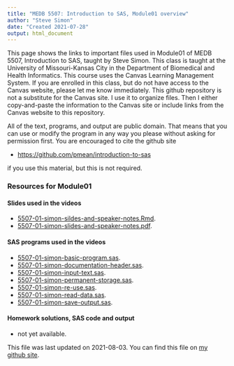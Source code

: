 ```yaml
---
title: "MEDB 5507: Introduction to SAS, Module01 overview"
author: "Steve Simon"
date: "Created 2021-07-28"
output: html_document
---
```


This page shows the links to important files used in Module01 of MEDB 5507, Introduction to SAS, taught by Steve Simon. This class is taught at the University of Missouri-Kansas City in the Department of Biomedical and Health Informatics. This course uses the Canvas Learning Management System. If you are enrolled in this class, but do not have access to the Canvas website, please let me know immediately. This github repository is not a substitute for the Canvas site. I use it to organize files. Then I either copy-and-paste the information to the Canvas site or include links from the Canvas website to this repository.

All of the text, programs, and output are public domain. That means that you can use or modify the program in any way you please without asking for permission first. You are encouraged to cite the github site

+ https://github.com/pmean/introduction-to-sas

if you use this material, but this is not required.

### Resources for Module01

#### Slides used in the videos

+ [5507-01-simon-sildes-and-speaker-notes.Rmd][sildes-and-speaker-notes.Rmd].
+ [5507-01-simon-slides-and-speaker-notes.pdf][slides-and-speaker-notes.pdf].

#### SAS programs used in the videos

+ [5507-01-simon-basic-program.sas][basic-program.sas].
+ [5507-01-simon-documentation-header.sas][documentation-header.sas].
+ [5507-01-simon-input-text.sas][input-text.sas].
+ [5507-01-simon-permanent-storage.sas][permanent-storage.sas].
+ [5507-01-simon-re-use.sas][re-use.sas].
+ [5507-01-simon-read-data.sas][read-data.sas].
+ [5507-01-simon-save-output.sas][save-output.sas].

#### Homework solutions, SAS code and output

+   not yet available.

This file was last updated on 2021-08-03. You can find this file on [my github site][mygit].

<!---my git--->
[mygit]: https://github.com/pmean/introduction-to-SAS/blob/master/modules/5507-01-resources.md

<!---pdf_h--->
<!---No links for this section--->

<!---pdf_v--->
[slides-and-speaker-notes.pdf]: https://github.com/pmean/introduction-to-SAS/blob/master/results/5507-01-simon-slides-and-speaker-notes.pdf

<!---rmd_v--->
[sildes-and-speaker-notes.Rmd]: https://github.com/pmean/introduction-to-SAS/blob/master/src/5507-01-simon-sildes-and-speaker-notes.Rmd

<!---sas_v--->
[basic-program.sas]: https://github.com/pmean/introduction-to-SAS/blob/master/src/5507-01-simon-basic-program.sas
[documentation-header.sas]: https://github.com/pmean/introduction-to-SAS/blob/master/src/5507-01-simon-documentation-header.sas
[input-text.sas]: https://github.com/pmean/introduction-to-SAS/blob/master/src/5507-01-simon-input-text.sas
[permanent-storage.sas]: https://github.com/pmean/introduction-to-SAS/blob/master/src/5507-01-simon-permanent-storage.sas
[re-use.sas]: https://github.com/pmean/introduction-to-SAS/blob/master/src/5507-01-simon-re-use.sas
[read-data.sas]: https://github.com/pmean/introduction-to-SAS/blob/master/src/5507-01-simon-read-data.sas
[save-output.sas]: https://github.com/pmean/introduction-to-SAS/blob/master/src/5507-01-simon-save-output.sas

<!---sas_h--->
<!---No links for this section--->
